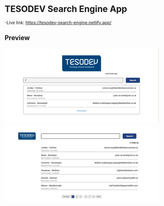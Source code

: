 # TESODEV Search Engine App

-Live link: https://tesodev-search-engine.netlify.app/

## Preview

![Preview-1](https://github.com/YunusInoluk/Search-Engine-React/blob/master/src/assets/images/Screenshot-1.jpg)

![Preview-1](https://github.com/YunusInoluk/Search-Engine-React/blob/master/src/assets/images/Screenshot-2.jpg)
